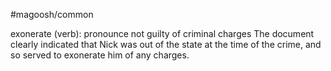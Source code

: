 #magoosh/common

exonerate (verb): pronounce not guilty of criminal charges 
The document clearly indicated that Nick was out of the state at the time of the crime, and so served to 
exonerate him of any charges. 

